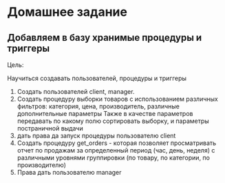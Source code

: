 # Домашнее задание
## Добавляем в базу хранимые процедуры и триггеры
Цель:

Научиться создавать пользователей, процедуры и триггеры

1. Создать пользователей client, manager. 
2. Создать процедуру  выборки товаров с использованием различных фильтров: категория, цена, производитель, различные дополнительные параметры
    Также в качестве параметров передавать по какому полю сортировать выборку, и параметры постраничной выдачи
3. дать права да запуск процедуры пользователю client
4. Создать процедуру get_orders - которая позволяет просматривать отчет по продажам за определенный период (час, день, неделя)
    с различными уровнями группировки (по товару, по категории, по производителю)
5. Права дать пользователю manager
